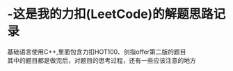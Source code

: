 # -这是我的力扣(LeetCode)的解题思路记录
基础语言使用C++,里面包含力扣HOT100、剑指offer第二版的题目<br>
其中的题目都是做完后，对题目的思考过程，还有一些应该注意的地方
